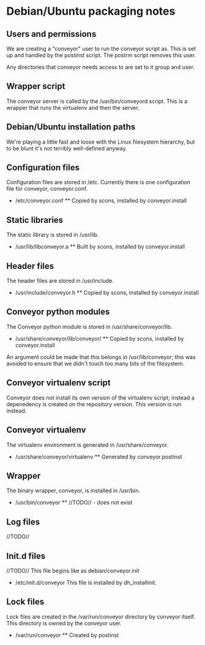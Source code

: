 Debian/Ubuntu packaging notes
======================

Users and permissions
---------------------

We are creating a "conveyor" user to run the conveyor script as. This is set up and handled by the postinst script. The postrm script removes this user.

Any directories that conveyor needs access to are set to it group and user.

Wrapper script
--------------

The conveyor server is called by the /usr/bin/conveyord script. This is a wrapper that runs the virtualenv and then the server.

Debian/Ubuntu installation paths
--------------------------------

We're playing a little fast and loose with the Linux filesystem hierarchy, but to be blunt it's not terribly well-defined anyway.

## Configuration files

Configuration files are stored in /etc. Currently there is one configuration file for conveyor, conveyor.conf.
* /etc/conveyor.conf
** Copied by scons, installed by conveyor.install

## Static libraries

The static library is stored in /usr/lib.
* /usr/lib/libconveyor.a
** Built by scons, installed by conveyor.install

## Header files

The header files are stored in /usr/include.
* /usr/include/conveyor.h
** Copied by scons, installed by conveyor.install

## Conveyor python modules

The Conveyor python module is stored in /usr/share/conveyor/lib.
* /usr/share/conveyor/lib/conveyor/
** Copied by scons, installed by conveyor.install

An argument could be made that this belongs in /usr/lib/conveyor; this was avoided to ensure that we didn't touch too many bits of the filesystem.

## Conveyor virtualenv script

Conveyor does not install its own version of the virtualenv script; instead a depenedency is created on the repository version. This version is run instead.

## Conveyor virtualenv

The virtualenv environment is generated in /usr/share/conveyor.
* /usr/share/conveyor/virtualenv
** Generated by conveyor.postinst

## Wrapper

The binary wrapper, conveyor, is installed in /usr/bin.
* /usr/bin/conveyor
** //TODO// - does not exist

## Log files

//TODO//

## Init.d files

//TODO//
This file begins like as debian/conveyor.init
* /etc/init.d/conveyor
This file is installed by dh_installinit.

## Lock files

Lock files are created in the /var/run/conveyor directory by conveyor itself. This directory is owned by the conveyor user.
* /var/run/conveyor
** Created by postinst


